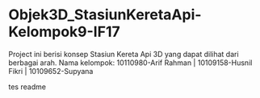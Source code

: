 Objek3D_StasiunKeretaApi-Kelompok9-IF17
=======================================

Project ini berisi konsep Stasiun Kereta Api 3D yang dapat dilihat dari berbagai arah. Nama kelompok: 10110980-Arif Rahman | 10109158-Husnil Fikri | 10109652-Supyana

tes readme
